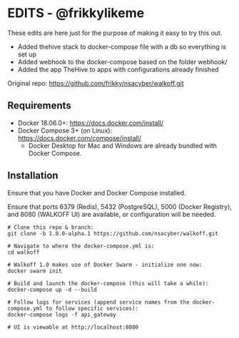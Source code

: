 # EDITS - @frikkylikeme
These edits are here just for the purpose of making it easy to try this out. 

* Added thehive stack to docker-compose file with a db so everything is set up
* Added webhook to the docker-compose based on the folder webhook/
* Added the app TheHive to apps with configurations already finished

Original repo: https://github.com/frikky/nsacyber/walkoff.git

## Requirements

* Docker 18.06.0+: https://docs.docker.com/install/
* Docker Compose 3+ (on Linux): https://docs.docker.com/compose/install/
    * Docker Desktop for Mac and Windows are already bundled with Docker Compose.

## Installation

Ensure that you have Docker and Docker Compose installed.

Ensure that ports 6379 (Redis), 5432 (PostgreSQL), 5000 (Docker Registry), and 8080 (WALKOFF UI) are available, 
or configuration will be needed.

```
# Clone this repo & branch:
git clone -b 1.0.0-alpha.1 https://github.com/nsacyber/walkoff.git

# Navigate to where the docker-compose.yml is:
cd walkoff

# Walkoff 1.0 makes use of Docker Swarm - initialize one now:
docker swarm init

# Build and launch the docker-compose (this will take a while):
docker-compose up -d --build

# Follow logs for services (append service names from the docker-compose.yml to follow specific services):
docker-compose logs -f api_gateway

# UI is viewable at http://localhost:8080
```
